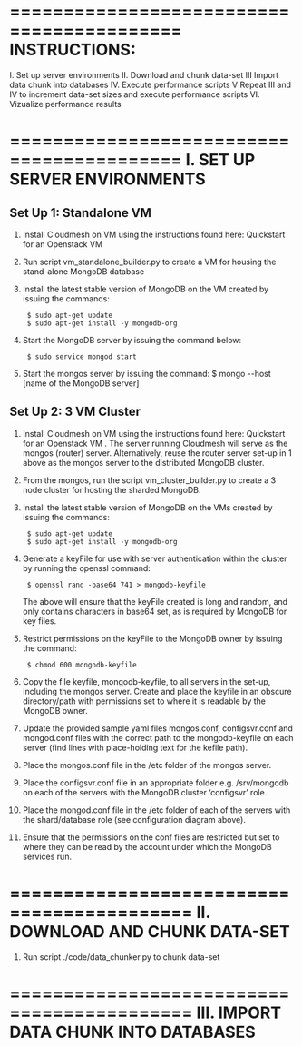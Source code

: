 ==========================================
INSTRUCTIONS:
==========================================
I. 	Set up server environments
II.	Download and chunk data-set 
III 	Import data chunk into databases
IV.	Execute performance scripts
V	Repeat III and IV to increment data-set sizes and execute performance scripts
VI.	Vizualize performance results


==========================================
I. SET UP SERVER ENVIRONMENTS	
==========================================

Set Up 1: Standalone VM
------------------------
1. Install Cloudmesh on VM using the instructions found here: Quickstart for an Openstack VM
 
2. Run script vm_standalone_builder.py to create a VM for housing the stand-alone MongoDB database

3. Install the latest stable version of MongoDB on the VM created by issuing the commands:
	
		$ sudo apt-get update
		$ sudo apt-get install -y mongodb-org

4. Start the MongoDB server by issuing the command below:

		$ sudo service mongod start

5. Start the mongos server by issuing the command:
		$ mongo --host [name of the MongoDB server]


Set Up 2: 3 VM Cluster
------------------------
1. Install Cloudmesh on VM using the instructions found here:  Quickstart for an Openstack VM . The server running Cloudmesh will serve as the mongos (router) server. Alternatively, reuse the router server set-up in 1 above as the mongos server to the distributed MongoDB cluster.

2. From the mongos, run the script vm_cluster_builder.py to create a 3 node cluster for hosting the sharded MongoDB. 

3. Install the latest stable version of MongoDB on the VMs created by issuing the commands:
	
		$ sudo apt-get update
		$ sudo apt-get install -y mongodb-org

4. Generate a keyFile for use with server authentication within the cluster by running the openssl command: 

		$ openssl rand -base64 741 > mongodb-keyfile

   The above will ensure that the keyFile created is long and random, and only contains characters in base64 set, as is required by MongoDB for key files. 

5. Restrict permissions on the keyFile to the MongoDB owner by issuing the command:

		$ chmod 600 mongodb-keyfile 

6. Copy the file keyfile, mongodb-keyfile, to all servers in the set-up, including the mongos server. Create and place the keyfile in an obscure directory/path with permissions set to where it is readable by the MongoDB owner.

7. Update the provided sample yaml files mongos.conf, configsvr.conf and mongod.conf files with the correct path to the mongodb-keyfile on each server (find lines with place-holding text for the kefile path).

8. Place the mongos.conf file in the /etc folder of the mongos server. 

9. Place the configsvr.conf file in an appropriate folder e.g. /srv/mongodb  on each of the servers with the MongoDB cluster ‘configsvr’ role.
 
10. Place the mongod.conf file in the /etc folder of each of the servers with the shard/database role (see configuration diagram above). 

11. Ensure that the permissions on the conf files are restricted but set to where they can be read by the account under which the MongoDB services run. 

===========================================
II. DOWNLOAD AND CHUNK DATA-SET
===========================================

1. Run script ./code/data_chunker.py to chunk data-set

===========================================
III. IMPORT DATA CHUNK INTO DATABASES
===========================================
